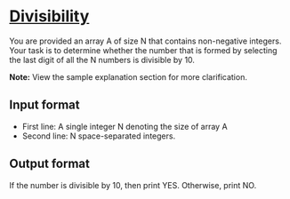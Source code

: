 # [Divisibility][link]

You are provided an array A of size N that contains non-negative integers. Your task is to determine whether the number that is formed by selecting the last digit of all the N numbers is divisible by 10.

**Note:** View the sample explanation section for more clarification.

## Input format

- First line: A single integer N denoting the size of array A
- Second line: N space-separated integers.

## Output format

If the number is divisible by 10, then print YES. Otherwise, print NO.

[link]: https://www.hackerearth.com/practice/basic-programming/input-output/basics-of-input-output/practice-problems/algorithm/divisible-or-not-81b86ad7/

